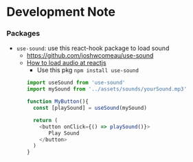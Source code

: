 # Development Note

### Packages

- `use-sound`: use this react-hook package to load sound
    - https://github.com/joshwcomeau/use-sound
    - [How to load audio at reactjs](https://stackoverflow.com/questions/47686345/playing-sound-in-react-js)
        - Use this pkg `npm install use-sound`
        ```javascript
        import useSound from 'use-sound'
        import mySound from '../assets/sounds/yourSound.mp3'

        function MyButton(){
          const [playSound] = useSound(mySound)

          return (
            <button onClick={() => playSound()}>
               Play Sound
            </button>
          )
        }
        ```